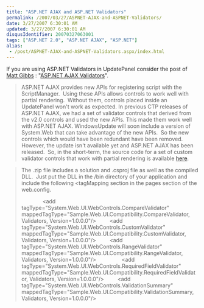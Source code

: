 ```yaml
---
title: "ASP.NET AJAX and ASP.NET Validators"
permalink: /2007/03/27/ASPNET-AJAX-and-ASPNET-Validators/
date: 3/27/2007 6:30:01 AM
updated: 3/27/2007 6:30:01 AM
disqusIdentifier: 20070327063001
tags: ["ASP.NET 2.0", "ASP.NET AJAX", "ASP.NET"]
alias:
 - /post/ASPNET-AJAX-and-ASPNET-Validators.aspx/index.html
---
```

If you are using ASP.NET Validators in UpdatePanel consider the post of [Matt Gibbs](http://blogs.msdn.com/mattgi/) : "[ASP.NET AJAX Validators](http://blogs.msdn.com/mattgi/archive/2007/01/23/asp-net-ajax-validators.aspx)".

> ASP.NET AJAX provides new APIs for registering script with the ScriptManager.  Using these APIs allows controls to work well with partial rendering.  Without them, controls placed inside an UpdatePanel won't work as expected. In previous CTP releases of ASP.NET AJAX, we had a set of validator controls that derived from the v2.0 controls and used the new APIs. This made them work well with ASP.NET AJAX. WindowsUpdate will soon include a version of System.Web that can take advantage of the new APIs.  So the new controls which would have been redundant have been removed.  However, the update isn't available yet and ASP.NET AJAX has been released.  So, in the short-term, the source code for a set of custom validator controls that work with partial rendering is available [here](http://blogs.msdn.com/mattgi/attachment/1516974.ashx).
<!-- more -->
> 
> The .zip file includes a solution and .csproj file as well as the compiled DLL.  Just put the DLL in the /bin directory of your application and include the following <tagMapping section in the pages section of the web.config.
> 
>       <tagMapping>
>         <add tagType="System.Web.UI.WebControls.CompareValidator"           mappedTagType="Sample.Web.UI.Compatibility.CompareValidator, Validators, Version=1.0.0.0"/>
>         <add tagType="System.Web.UI.WebControls.CustomValidator"            mappedTagType="Sample.Web.UI.Compatibility.CustomValidator, Validators, Version=1.0.0.0"/>
>         <add tagType="System.Web.UI.WebControls.RangeValidator"             mappedTagType="Sample.Web.UI.Compatibility.RangeValidator, Validators, Version=1.0.0.0"/>
>         <add tagType="System.Web.UI.WebControls.RegularExpressionValidator" mappedTagType="Sample.Web.UI.Compatibility.RegularExpressionValidator, Validators, Version=1.0.0.0"/>
>         <add tagType="System.Web.UI.WebControls.RequiredFieldValidator"     mappedTagType="Sample.Web.UI.Compatibility.RequiredFieldValidator, Validators, Version=1.0.0.0"/>
>         <add tagType="System.Web.UI.WebControls.ValidationSummary"          mappedTagType="Sample.Web.UI.Compatibility.ValidationSummary, Validators, Version=1.0.0.0"/>
>       </tagMapping>
